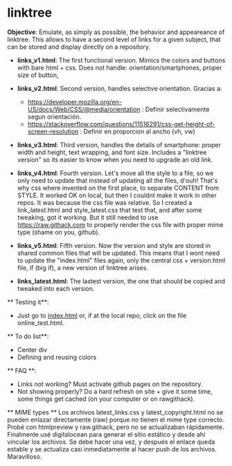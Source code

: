# linktree

**Objective**: Emulate, as simply as possible, the behavior and appeareance of linktree. This allows to have a second level of links for a given subject, that can be stored and display directly on a repository.

* **links_v1.html**: The first functional version. Mimics the colors and buttons with bare html + css. Does not handle: orientation/smartphones, proper size of button,

* **links_v2.html**: Second version, handles selective orientation. Gracias a:
  * https://developer.mozilla.org/en-US/docs/Web/CSS/@media/orientation : Definir selectivamente segun orientación.
  * https://stackoverflow.com/questions/11516291/css-get-height-of-screen-resolution : Definir en proporcion al ancho (vh, vw)

* **links_v3.html**: Third version, handles the details of smartphone: proper width and height, text wrapping, and font size. Includes a "linktree version" so its easier to know when you need to upgrade an old link.

* **links_v4.html**: Fourth version. Let's move all the style to a file, so we only need to update that instead of updating all the files, d'ouh! That's why css where invented on the first place, to separate CONTENT from STYLE. It worked OK on local, but then I couldnt make it work in other repos. It was because the css file was relative. So I created a link_latest.html and style_latest.css that test that, and after some tweaking, got it working. But it still needed to use https://raw.githack.com to properly render the css file with proper mime type (shame on you, github).

* **links_v5.html**: Fifth version. Now the version and style are stored in shared common files that will be updated. This means that I wont need to update the "index.html" files again, only the central css + version.html file, if (big if), a new version of linktree arises. 

* **links_latest.html**: The lastest version, the one that should be copied and tweaked into each version.

** Testing it**:
  * Just go to [index.html](https://sebastiandres.github.io/linktree/index.html) or, if at the local repo, click on the file online_test.html.

** To do list**:
* Center div
* Defining and reusing colors

** FAQ **:
* Links not working? Must activate github pages on the repository.
* Not showing properly? Do a hard refresh on site  + give it some time, some things get cached (on your computer or on rawgithack). 

** MIME types ** 
Los archivos latest_links.css y latest_copyright.html no se pueden enlazar directamente (raw) porque no tienen el mime type correcto. Probé con htmlpreview y raw.githack, pero no se actualizaban rápidamente. Finalmente usé digitalocean para generar el sitio estático y desde ahí vincular los archivos. Se debe hacer una vez, y después el enlace queda estable y se actualiza casi inmediatamente al hacer push de los archivos. Maravilloso.